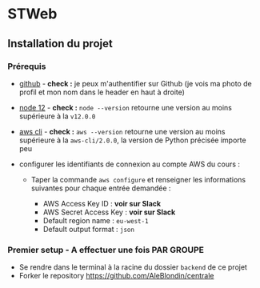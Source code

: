 # STWeb

## Installation du projet

### Prérequis

- [github](https://github.com) - **check :** je peux m'authentifier sur Github (je vois ma photo de profil et mon nom dans le header en haut à droite)
- [node 12](https://nodejs.org/en/download/) - **check :** `node --version` retourne une version au moins supérieure à la `v12.0.0`
- [aws cli](https://docs.aws.amazon.com/cli/latest/userguide/install-cliv2.html) - **check :** `aws --version` retourne une version au moins supérieure à la `aws-cli/2.0.0`, la version de Python précisée importe peu
- configurer les identifiants de connexion au compte AWS du cours :

    - Taper la commande `aws configure` et renseigner les informations suivantes pour chaque entrée demandée :

        - AWS Access Key ID : **voir sur Slack**
        - AWS Secret Access Key : **voir sur Slack**
        - Default region name : `eu-west-1`
        - Default output format : `json`

### Premier setup - A effectuer une fois PAR GROUPE

- Se rendre dans le terminal à la racine du dossier `backend` de ce projet
- Forker le repository https://github.com/AleBlondin/centrale

